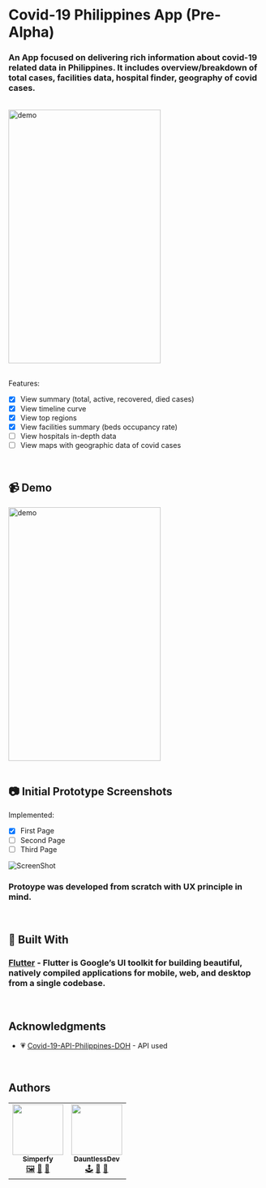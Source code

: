 # Covid-19 Philippines App (Pre-Alpha)

### An App focused on delivering rich information about covid-19 related data in Philippines. It includes overview/breakdown of total cases, facilities data, hospital finder, geography of covid cases.

<br>

<div>
<img src="docs/gifs/page1.gif" alt="demo" height="500" width="300" >
</div>

<br>

Features:
- [x] View summary (total, active, recovered, died cases)
- [x] View timeline curve
- [x] View top regions
- [x] View facilities summary (beds occupancy rate)
- [ ] View hospitals in-depth data
- [ ] View maps with geographic data of covid cases

<br>

## 📹 Demo

<div>
<img src="docs/gifs/page1.gif" alt="demo" height="500" width="300" >
</div>

<br>

## 📷 Initial Prototype Screenshots

Implemented:
- [x] First Page
- [ ] Second Page
- [ ] Third Page

![ScreenShot](docs/screenshots/overview.png)
### Protoype was developed from scratch with UX principle in mind.

<br>

## 🔧 Built With

### [Flutter](https://flutter.dev/) - Flutter is Google’s UI toolkit for building beautiful, natively compiled applications for mobile, web, and desktop from a single codebase.

<br>

## Acknowledgments

* 💗 [Covid-19-API-Philippines-DOH](https://github.com/Simperfy/Covid-19-API-Philippines-DOH) - API used

<br>

## Authors

<table>
  <tr>
      <td align="center">
          <a href="https://github.com/Simperfy">
              <img src="https://github.com/Simperfy.png?size=100" width="100px;" alt=""/>
              <br/>
              <sub>
                  <b>Simperfy</b>
              </sub>
          </a>
          <br/>
          <a href="#" title="Frontend">🖼️</a>
          <a href="#" title="Reviewed Pull Requests">👀</a>
          <a href="#" title="Documentation">📖</a>
      </td>
      <td align="center">
          <a href="https://github.com/DauntlessDev">
              <img src="https://github.com/DauntlessDev.png?size=100" width="100px;" alt=""/>
              <br/>
              <sub>
                  <b>DauntlessDev</b>
              </sub>
          </a>
          <br/>
          <a href="#" title="Backend">🕹️</a>
          <a href="#" title="Reviewed Pull Requests">👀</a>
          <a href="#" title="Documentation">📖</a>
      </td>
  </tr>
</table>